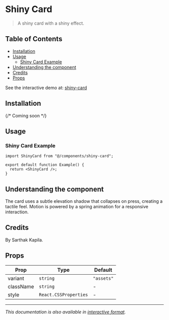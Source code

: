 # Shiny Card

> A shiny card with a shiny effect.

## Table of Contents

- [Installation](#installation)
- [Usage](#usage)
  - [Shiny Card Example](#shiny-card-example)
- [Understanding the component](#understanding-the-component)
- [Credits](#credits)
- [Props](#props)

See the interactive demo at: [shiny-card](https://uwuui.com/docs/components/components/card/shiny-card)

## Installation

{/* Coming soon */}

## Usage

### Shiny Card Example

```tsx
import ShinyCard from "@/components/shiny-card";

export default function Example() {
  return <ShinyCard />;
}
```

## Understanding the component

The card uses a subtle elevation shadow that collapses on press, creating a tactile feel. Motion is powered by a spring animation for a responsive interaction.

## Credits

By Sarthak Kapila.

## Props

| Prop | Type | Default |
|----------|----------|----------|
| variant | `string` | `"assets"` | Variant of the card. |
| className | `string` | - | Optional class name on the root container. |
| style | `React.CSSProperties` | - | Inline styles for the root container. |

---

*This documentation is also available in [interactive format](https://uwuui.com/docs/components/components/card/shiny-card).*